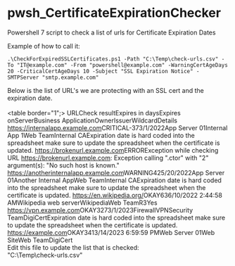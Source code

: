 # pwsh_CertificateExpirationChecker
Powershell 7 script to check a list of urls for Certificate Expiration Dates

Example of how to call it: 
```
.\CheckForExpiredSSLCertificates.ps1 -Path "C:\Temp\check-urls.csv" -To "IT@example.com" -From "powershell@example.com" -WarningCertAgeDays 20 -CriticalCertAgeDays 10 -Subject "SSL Expiration Notice" -SMTPServer "smtp.example.com"
```

<html>

Below is the list of URL's we are protecting with an SSL cert and the expiration date.<br><br><table border="1";> <colgroup><col/><col/><col/><col/><col/><col/><col/><col/><col/><col/></colgroup> <tr><th>URL</th><th>Check result</th><th>Expires in days</th><th>Expires on</th><th>Server</th><th>Business Application</th><th>Owner</th><th>Issuer</th><th>Wildcard</th><th>Details</th></tr> <tr><td>https://internalapp.example.com</td><td style='color: red'>CRITICAL</td><td>-37</td><td>3/1/2022</td><td>App Server 01</td><td>Internal App 1</td><td>Web Team</td><td>Internal CA</td><td></td><td>Expiration date is hard coded into the spreadsheet make sure to update the spreadsheet when the certificate is updated.</td></tr> <tr><td>https://brokenurl.example.com</td><td style='color: red'>ERROR</td><td></td><td></td><td></td><td></td><td></td><td></td><td></td><td>Exception while checking URL https://brokenurl.example.com: Exception calling &quot;.ctor&quot; with &quot;2&quot; argument(s): &quot;No such host is known.&quot; </td></tr> <tr><td>https://anotherinternalapp.example.com</td><td style='color: orange'>WARNING</td><td>42</td><td>5/20/2022</td><td>App Server 01</td><td>Another Internal App</td><td>Web Team</td><td>Internal CA</td><td></td><td>Expiration date is hard coded into the spreadsheet make sure to update the spreadsheet when the certificate is updated.</td></tr> <tr><td>https://en.wikipedia.org/</td><td style='color: green'>OKAY</td><td>63</td><td>6/10/2022 2:44:58 AM</td><td>Wikipedia web server</td><td>Wikipedia</td><td>Web Team</td><td>R3</td><td>Yes</td><td></td></tr> <tr><td>https://vpn.example.com</td><td style='color: green'>OKAY</td><td>327</td><td>3/1/2023</td><td>Firewall</td><td>VPN</td><td>Security Team</td><td>DigiCert</td><td></td><td>Expiration date is hard coded into the spreadsheet make sure to update the spreadsheet when the certificate is updated.</td></tr> <tr><td>https://example.com</td><td style='color: green'>OKAY</td><td>341</td><td>3/14/2023 6:59:59 PM</td><td>Web Server 01</td><td>Web Site</td><td>Web Team</td><td>DigiCert</td><td></td><td></td></tr> </table><br>Edit this file to update the list that is checked:<br> "C:\Temp\check-urls.csv"
</html>

